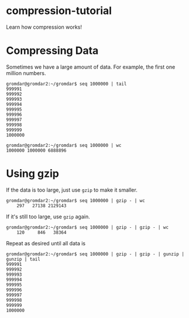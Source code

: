 # compression-tutorial
Learn how compression works!

# Compressing Data

Sometimes we have a large amount of data. For example, the first one million numbers.

```
gromdar@gromdar2:~/gromdar$ seq 1000000 | tail
999991
999992
999993
999994
999995
999996
999997
999998
999999
1000000
```

```
gromdar@gromdar2:~/gromdar$ seq 1000000 | wc
1000000 1000000 6888896
```


# Using gzip

If the data is too large, just use `gzip` to make it smaller.

```
gromdar@gromdar2:~/gromdar$ seq 1000000 | gzip - | wc
    297   27138 2129143
```

If it's still too large, use `gzip` again.
    
    
```
gromdar@gromdar2:~/gromdar$ seq 1000000 | gzip - | gzip - | wc
    120     846   38364
```

Repeat as desired until all data is 

```
gromdar@gromdar2:~/gromdar$ seq 1000000 | gzip - | gzip - | gunzip | gunzip | tail
999991
999992
999993
999994
999995
999996
999997
999998
999999
1000000
```
